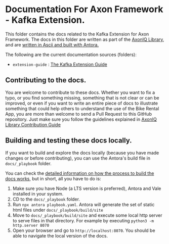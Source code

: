 # Documentation For Axon Framework - Kafka Extension.

This folder contains the docs related to the Kafka Extension for Axon Framework. The docs in this folder are written as part of the [AxonIQ Library](https://library.axoniq.io), and are [written in Ascii and built with Antora.](https://library.axoniq.io/contribution_guide/overview/platform.html)

The following are the current documentation sources (folders):

- `extension-guide` : [The Kafka Extension Guide](https://library.axoniq.io/kafka_extension_guide/index.html)

## Contributing to the docs.

You are welcome to contribute to these docs. Whether you want to fix a typo, or you find something missing, something that is not clear or can be improved, or even if you want to write an entire piece of docs to illustrate something that could help others to understand the use of the Bike Rental App, you are more than welcome to send a Pull Request to this GitHub repository. Just make sure you follow the guidelines explained in [AxonIQ Library Contribution Guide](https://library.axoniq.io/contribution_guide/index.html)

## Building and testing these docs locally.

If you want to build and explore the docs locally (because you have made changes or before contributing), you can use the Antora's build file in `docs/_playbook` folder.

You can check the [detailed information on how the process to build the docs works](https://library.axoniq.io/contribution_guide/overview/build.html), but in short, all you have to do is:

1. Make sure you have Node (a LTS version is preferred), Antora and Vale installed in your system.
2. CD to the `docs/_playbook` folder.
3. Run `npx antora playbook.yaml`. Antora will generate the set of static html files under `docs/_playbook/build/site`
4. Move to `docs/_playbook/build/site` and execute some local http server to serve files in that directory. For example by executing `python3 -m http.server 8070`
5. Open your browser and go to `http://localhost:8070`. You should be able to navigate the local version of the docs.

